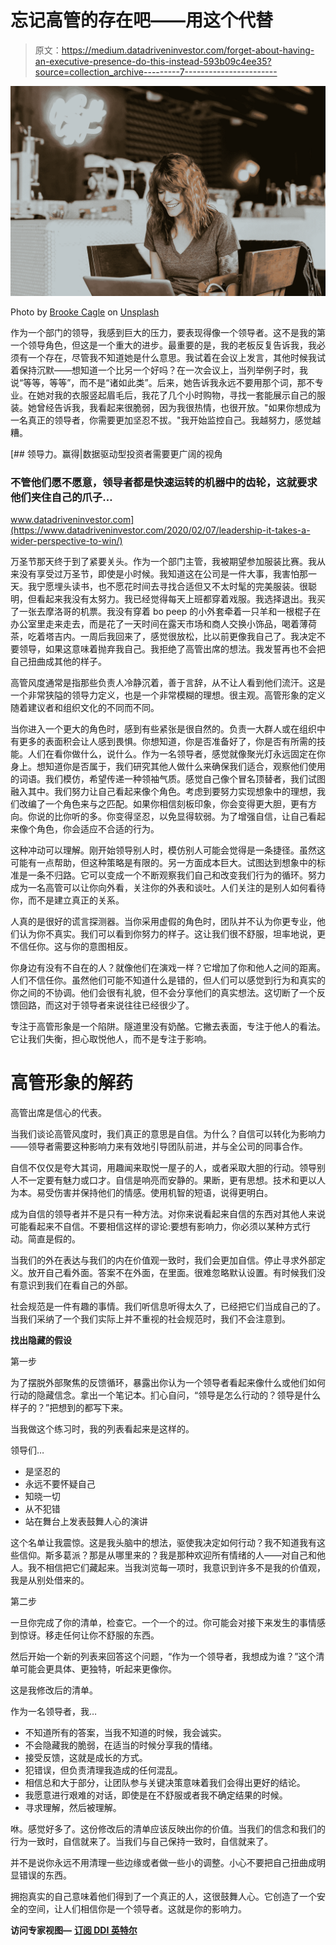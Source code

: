 # 忘记高管的存在吧——用这个代替

> 原文：<https://medium.datadriveninvestor.com/forget-about-having-an-executive-presence-do-this-instead-593b09c4ee35?source=collection_archive---------7----------------------->

![](img/fe4bbc53393ee304c70ba3950d2f9bc6.png)

Photo by [Brooke Cagle](https://unsplash.com/@brookecagle?utm_source=unsplash&utm_medium=referral&utm_content=creditCopyText) on [Unsplash](https://unsplash.com/@suzanb/likes?utm_source=unsplash&utm_medium=referral&utm_content=creditCopyText)

作为一个部门的领导，我感到巨大的压力，要表现得像一个领导者。这不是我的第一个领导角色，但这是一个重大的进步。最重要的是，我的老板反复告诉我，我必须有一个存在，尽管我不知道她是什么意思。我试着在会议上发言，其他时候我试着保持沉默——想知道一个比另一个好吗？在一次会议上，当列举例子时，我说“等等，等等”，而不是“诸如此类”。后来，她告诉我永远不要用那个词，那不专业。在她对我的衣服竖起眉毛后，我花了几个小时购物，寻找一套能展示自己的服装。她曾经告诉我，我看起来很脆弱，因为我很热情，也很开放。"如果你想成为一名真正的领导者，你需要更加坚忍不拔。"我开始监控自己。我越努力，感觉越糟。

[](https://www.datadriveninvestor.com/2020/02/07/leadership-it-takes-a-wider-perspective-to-win/) [## 领导力。赢得|数据驱动型投资者需要更广阔的视角

### 不管他们愿不愿意，领导者都是快速运转的机器中的齿轮，这就要求他们夹住自己的爪子…

www.datadriveninvestor.com](https://www.datadriveninvestor.com/2020/02/07/leadership-it-takes-a-wider-perspective-to-win/) 

万圣节那天终于到了紧要关头。作为一个部门主管，我被期望参加服装比赛。我从来没有享受过万圣节，即使是小时候。我知道这在公司是一件大事，我害怕那一天。我宁愿埋头读书，也不愿花时间去寻找合适但又不太时髦的完美服装。很聪明，但看起来我没有太努力。我已经觉得每天上班都穿着戏服。我选择退出。我买了一张去摩洛哥的机票。我没有穿着 bo peep 的小外套牵着一只羊和一根棍子在办公室里走来走去，而是花了一天时间在露天市场和商人交换小饰品，喝着薄荷茶，吃着塔吉内。一周后我回来了，感觉很放松，比以前更像我自己了。我决定不要领导，如果这意味着抛弃我自己。我拒绝了高管出席的想法。我发誓再也不会把自己扭曲成其他的样子。

高管风度通常是指那些负责人冷静沉着，善于言辞，从不让人看到他们流汗。这是一个非常狭隘的领导力定义，也是一个非常模糊的理想。很主观。高管形象的定义随着建议者和组织文化的不同而不同。

当你进入一个更大的角色时，感到有些紧张是很自然的。负责一大群人或在组织中有更多的表面积会让人感到畏惧。你想知道，你是否准备好了，你是否有所需的技能。人们在看你做什么，说什么。作为一名领导者，感觉就像聚光灯永远固定在你身上。想知道你是否属于，我们研究其他人做什么来确保我们适合，观察他们使用的词语。我们模仿，希望传递一种领袖气质。感觉自己像个冒名顶替者，我们试图融入其中。我们努力让自己看起来像个角色。考虑到要努力实现想象中的理想，我们改编了一个角色来与之匹配。如果你相信刻板印象，你会变得更大胆，更有方向。你说的比你听的多。你变得坚忍，以免显得软弱。为了增强自信，让自己看起来像个角色，你会适应不合适的行为。

这种冲动可以理解。刚开始领导别人时，模仿别人可能会觉得是一条捷径。虽然这可能有一点帮助，但这种策略是有限的。另一方面成本巨大。试图达到想象中的标准是一条不归路。它可以变成一个不断观察我们自己和改变我们行为的循环。努力成为一名高管可以让你向外看，关注你的外表和谈吐。人们关注的是别人如何看待你，而不是建立真正的关系。

人真的是很好的谎言探测器。当你采用虚假的角色时，团队并不认为你更专业，他们认为你不真实。我们可以看到你努力的样子。这让我们很不舒服，坦率地说，更不信任你。这与你的意图相反。

你身边有没有不自在的人？就像他们在演戏一样？它增加了你和他人之间的距离。人们不信任你。虽然他们可能不知道什么是错的，但人们可以感觉到行为和真实的你之间的不协调。他们会很有礼貌，但不会分享他们的真实想法。这切断了一个反馈回路，而这对于领导者来说往往已经很少了。

专注于高管形象是一个陷阱。隧道里没有奶酪。它撇去表面，专注于他人的看法。它让我们失衡，担心取悦他人，而不是专注于影响。

# 高管形象的解药

高管出席是信心的代表。

当我们谈论高管风度时，我们真正的意思是自信。为什么？自信可以转化为影响力——领导者需要这种影响力来有效地引导团队前进，并与全公司的同事合作。

自信不仅仅是夸大其词，用趣闻来取悦一屋子的人，或者采取大胆的行动。领导别人不一定要有魅力或口才。自信是响亮而安静的。果断，更有思想。技术和更以人为本。易受伤害并保持他们的情感。使用机智的短语，说得更明白。

成为自信的领导者并不是只有一种方法。对你来说看起来自信的东西对其他人来说可能看起来不自信。不要相信这样的谬论:要想有影响力，你必须以某种方式行动。简直是假的。

当我们的外在表达与我们的内在价值观一致时，我们会更加自信。停止寻求外部定义。放开自己看外面。答案不在外面，在里面。很难忽略默认设置。有时候我们没有意识到我们在看自己的外部。

社会规范是一件有趣的事情。我们听信息听得太久了，已经把它们当成自己的了。当我们采纳了一个我们实际上并不重视的社会规范时，我们不会注意到。

**找出隐藏的假设**

第一步

为了摆脱外部聚焦的反馈循环，暴露出你认为一个领导者看起来像什么或他们如何行动的隐藏信念。拿出一个笔记本。扪心自问，“领导是怎么行动的？领导是什么样子的？”把想到的都写下来。

当我做这个练习时，我的列表看起来是这样的。

领导们…

*   是坚忍的
*   永远不要怀疑自己
*   知晓一切
*   从不犯错
*   站在舞台上发表鼓舞人心的演讲

这个名单让我震惊。这是我头脑中的想法，驱使我决定如何行动？我不知道我有这些信仰。斯多葛派？那是从哪里来的？我是那种欢迎所有情绪的人——对自己和他人。我不相信把它们藏起来。当我浏览每一项时，我意识到许多不是我的价值观，我是从别处借来的。

第二步

一旦你完成了你的清单，检查它。一个一个的过。你可能会对接下来发生的事情感到惊讶。移走任何让你不舒服的东西。

然后开始一个新的列表来回答这个问题，“作为一个领导者，我想成为谁？”这个清单可能会更具体、更独特，听起来更像你。

这是我修改后的清单。

作为一名领导者，我…

*   不知道所有的答案，当我不知道的时候，我会诚实。
*   不会隐藏我的脆弱，在适当的时候分享我的情绪。
*   接受反馈，这就是成长的方式。
*   犯错误，但负责清理我造成的任何混乱。
*   相信总和大于部分，让团队参与关键决策意味着我们会得出更好的结论。
*   我愿意进行艰难的对话，即使是在不舒服或者我不确定结果的时候。
*   寻求理解，然后被理解。

咻。感觉好多了。这份修改后的清单应该反映出你的价值。当我们的信念和我们的行为一致时，自信就来了。当我们与自己保持一致时，自信就来了。

并不是说你永远不用清理一些边缘或者做一些小的调整。小心不要把自己扭曲成明显错误的东西。

拥抱真实的自己意味着他们得到了一个真正的人，这很鼓舞人心。它创造了一个安全的空间，让人们相信你是一个领导者。这就是你的影响力。

**访问专家视图—** [**订阅 DDI 英特尔**](https://datadriveninvestor.com/ddi-intel)